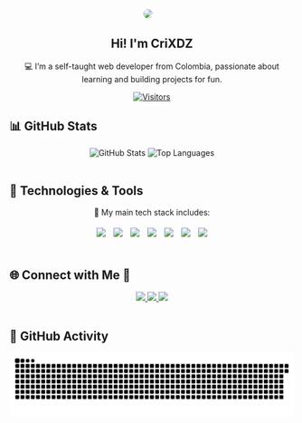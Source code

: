 <div align="center">
  <img src="https://i.imgflip.com/65efzo.gif" height="150" style="margin-right: 15px; border-radius: 10px;" />
  <h2>Hi! I'm CriXDZ</h2>
  <p>💻 I’m a self-taught web developer from Colombia, passionate about learning and building projects for fun.</p>

 [![Visitors](https://api.visitorbadge.io/api/visitors?path=https%3A%2F%2Fgithub.com%2FCriXDZ&label=VISITANTES&labelColor=%23697689&countColor=%232ccce4)](https://visitorbadge.io/status?path=https%3A%2F%2Fgithub.com%2FCriXDZ)

</div>

## 📊 GitHub Stats
<div align="center">
  <img src="https://github-readme-stats.vercel.app/api?username=CriXDZ&show_icons=true&include_all_commits=true&count_private=true&theme=dracula&hide_border=true" height="180" alt="GitHub Stats" />

  <img src="https://github-readme-stats.vercel.app/api/top-langs?username=CriXDZ&layout=compact&langs_count=5&theme=dracula&hide_border=true" height="180" alt="Top Languages" />
</div>

<br clear="both">

## 🚀 Technologies & Tools
<div align="center">
  <p>🔹 My main tech stack includes:</p>
  <img src="https://cdn.jsdelivr.net/gh/devicons/devicon/icons/html5/html5-original.svg" height="40" style="margin: 5px;" />
  <img src="https://cdn.jsdelivr.net/gh/devicons/devicon/icons/css3/css3-original.svg" height="40" style="margin: 5px;" />
  <img src="https://cdn.jsdelivr.net/gh/devicons/devicon/icons/javascript/javascript-original.svg" height="40" style="margin: 5px;" />
  <img src="https://cdn.jsdelivr.net/gh/devicons/devicon/icons/react/react-original.svg" height="40" style="margin: 5px;" />
  <img src="https://cdn.jsdelivr.net/gh/devicons/devicon/icons/python/python-original.svg" height="40" style="margin: 5px;" />
  <img src="https://cdn.jsdelivr.net/gh/devicons/devicon/icons/nodejs/nodejs-original.svg" height="40" style="margin: 5px;" />
  <img src="https://skillicons.dev/icons?i=vite" height="40" style="margin: 5px;" />
</div>


<br clear="both">

## 🌐 Connect with Me 🍬
<div align="center">
  <a href="https://www.instagram.com/crix.dz/" target="_blank">
    <img src="https://img.shields.io/static/v1?message=Instagram&logo=instagram&label=&color=E4405F&logoColor=white&labelColor=&style=for-the-badge" height="35" />
  </a>
  <a href="https://discord.com/users/1034551257228128386
  " target="_blank">
    <img src="https://img.shields.io/static/v1?message=Discord&logo=discord&label=&color=7289DA&logoColor=white&labelColor=&style=for-the-badge" height="35" />
  </a>
  <a href="https://www.linkedin.com/in/crixdz/" target="_blank">
    <img src="https://img.shields.io/static/v1?message=LinkedIn&logo=linkedin&label=&color=0077B5&logoColor=white&labelColor=&style=for-the-badge" height="35" />
  </a>
</div>

<br clear="both">

## 🐍 GitHub Activity
<div align="center">

![snake gif](https://github.com/CRIXDZ/CRIXDZ/blob/output/github-snake-dark.svg)

</div>
